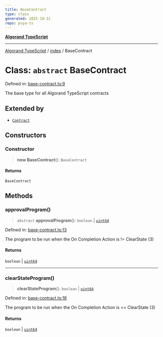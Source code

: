 ```yaml
---
title: BaseContract
type: class
generated: 2025-10-31
repo: puya-ts
---
```

[**Algorand TypeScript**](../../README.md)

***

[Algorand TypeScript](../../modules.md) / [index](../README.md) / BaseContract

# Class: `abstract` BaseContract

Defined in: [base-contract.ts:9](https://github.com/algorandfoundation/puya-ts/blob/main/packages/algo-ts/src/base-contract.ts#L9)

The base type for all Algorand TypeScript contracts

## Extended by

- [`Contract`](../../arc4/classes/Contract.md)

## Constructors

### Constructor

> **new BaseContract**(): `BaseContract`

#### Returns

`BaseContract`

## Methods

### approvalProgram()

> `abstract` **approvalProgram**(): `boolean` \| [`uint64`](../type-aliases/uint64.md)

Defined in: [base-contract.ts:13](https://github.com/algorandfoundation/puya-ts/blob/main/packages/algo-ts/src/base-contract.ts#L13)

The program to be run when the On Completion Action is != ClearState (3)

#### Returns

`boolean` \| [`uint64`](../type-aliases/uint64.md)

***

### clearStateProgram()

> **clearStateProgram**(): `boolean` \| [`uint64`](../type-aliases/uint64.md)

Defined in: [base-contract.ts:18](https://github.com/algorandfoundation/puya-ts/blob/main/packages/algo-ts/src/base-contract.ts#L18)

The program to be run when the On Completion Action is == ClearState (3)

#### Returns

`boolean` \| [`uint64`](../type-aliases/uint64.md)
